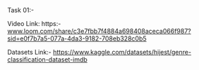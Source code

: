 Task 01:- 

Video Link: https:-www.loom.com/share/c3e7fbb7f4884a698408aceca066f987?sid=e0f7b7a5-077a-4da3-9182-708eb328c0b5

Datasets Link:- https://www.kaggle.com/datasets/hijest/genre-classification-dataset-imdb
